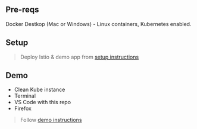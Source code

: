 
## Pre-reqs

Docker Destkop (Mac or Windows) - Linux containers, Kubernetes enabled.

## Setup

> Deploy Istio & demo app from [setup instructions](setup/README.md)

## Demo

- Clean Kube instance
- Terminal
- VS Code with this repo
- Firefox

> Follow [demo instructions](demo/README.md)
